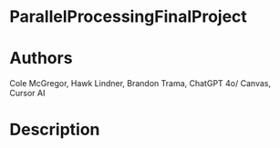 # ParallelProcessingFinalProject


# Authors 
Cole McGregor, Hawk Lindner, Brandon Trama, ChatGPT 4o/ Canvas, Cursor AI

# Description
